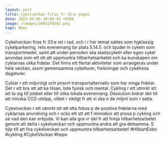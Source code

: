 ```yaml
--- 
layout: post 
title: Cykelveckan firas fr 33:e gngen
date: 2023-05-05 10:09:42 +0300 
image: /images/1683270582.png
tags: News 
--- 
```


Cykelveckan firas fr 33:e ret i rad, och i r har temat sattes som hgklassig cykelparkering. rets evenemang tar plats 5.14.5. och bjuder in cykeln som transportmedel, samt att under perioden ska stadscykeln eller egen cykel anvndas som ett stt att uppmuntra hllbarhetsarbetet och ka kunskapen om cyklarnas olika frdelar. Det finns ett flertal aktiviteter som arrangeras under hela veckan, ssom gemensamma cykelturer, frelsningar och cykelresa dagsturer.

Cyklar r ett miljvnligt och prisvrt transportalternativ som har mnga frdelar. Det r ett bra stt att ka hlsan, bde fysisk och mental. Cykling r ett utmrkt stt att ta sig till jobbet eller till olika lokala evenemang. Dessutom bidrar det till att minska CO2-utslpp, vilket r viktigt fr att vi ska n de miljml som r satta.

Cykelveckan r ett utmrkt stt att stta fokus p de positiva frdelarna med cyklarnas anvndning och r ocks ett stt att f mnniskor att prova p cykling och se vad den kan erbjuda. Vi kan alla gra vr del fr att frmja hllbarhetsarbetet genom att delta i cykelveckan och uppmuntra andra att gra detsamma. S hjlp till att fira cykelveckan och uppmuntra hllbarhetsarbetet! #HllbartEsbo #cykling #CykelVeckan #hepo
